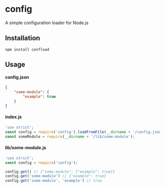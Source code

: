 config
===
A simple configuration loader for Node.js

## Installation
```
npm install confload
```

## Usage

#### config.json
```json
{
    "some-module": {
        "example": true
    }
}
```

#### index.js
```javascript
'use strict';
const config = require('config').loadFromFile(__dirname + '/config.json');
const someModule = require(__dirname + '/lib/some-module');
```

#### lib/some-module.js
```javascript
'use strict';
const config = require('config');

config.get() // {"some-module": {"example": true}}
config.get('some-module') // {"example": true}
config.get('some-module', 'example') // true
```
